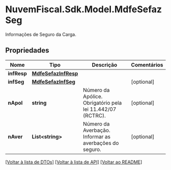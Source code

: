 # NuvemFiscal.Sdk.Model.MdfeSefazSeg
Informações de Seguro da Carga.

## Propriedades

Nome | Tipo | Descrição | Comentários
------------ | ------------- | ------------- | -------------
**infResp** | [**MdfeSefazInfResp**](MdfeSefazInfResp.md) |  | 
**infSeg** | [**MdfeSefazInfSeg**](MdfeSefazInfSeg.md) |  | [optional] 
**nApol** | **string** | Número da Apólice.  Obrigatório pela lei 11.442/07 (RCTRC). | [optional] 
**nAver** | **List&lt;string&gt;** | Número da Averbação.  Informar as averbações do seguro. | [optional] 

[[Voltar à lista de DTOs]](../README.md#documentation-for-models) [[Voltar à lista de API]](../README.md#documentation-for-api-endpoints) [[Voltar ao README]](../README.md)

